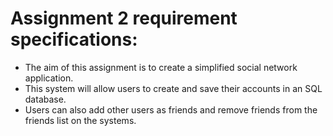 # Assignment 2 requirement specifications:

- The aim of this assignment is to create a simplified social network application. 
- This system will allow users to create and save their accounts in an SQL database. 
- Users can also add other users as friends and remove friends from the friends list on the systems.
